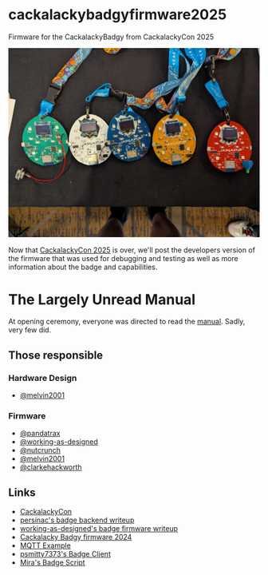 # cackalackybadgyfirmware2025
Firmware for the CackalackyBadgy from CackalackyCon 2025

![alt text](https://github.com/lockfale/cackalackybadgyfirmware2025/blob/main/media/badges.jpg)

Now that [CackalackyCon 2025](https://cackalackycon.org/index.html) is over, we'll post the developers version of the firmware that was used for debugging and testing as well as more information about the badge and capabilities.

# The Largely Unread Manual
At opening ceremony, everyone was directed to read the [manual](https://github.com/lockfale/cackalackybadgyfirmware2025/blob/main/media/cyberpartner_manual_v1.pdf). Sadly, very few did.

## Those responsible
### Hardware Design
* [@melvin2001](https://github.com/melvin2001)
### Firmware
* [@pandatrax](https://github.com/pandatrax)
* [@working-as-designed](https://github.com/working-as-designed)
* [@nutcrunch](https://github.com/persinac)
* [@melvin2001](https://github.com/melvin2001)
* [@clarkehackworth](https://github.com/clarkehackworth)

## Links
* [CackalackyCon](https://cackalackycon.org/index.html)
* [persinac's badge backend writeup](https://medium.com/@persinac/c-ck-l-cky-con-2025-d-day-technical-retro-4c445f3e2a3d)
* [working-as-designed's badge firmware writeup](https://working-as-designed.github.io/2025/05/28/cackalackybadgy-2025.html)
* [Cackalacky Badgy firmware 2024](https://github.com/lockfale/cackalackybadgyfirmware2024)
* [MQTT Example](https://github.com/lockfale/mqtt-example)
* [psmitty7373's Badge Client](https://github.com/psmitty7373/badge_client)
* [Mira's Badge Script](https://gist.github.com/ArgentumCation/bf65f4cf39e4c94eed7aa3b27dd20bce)
